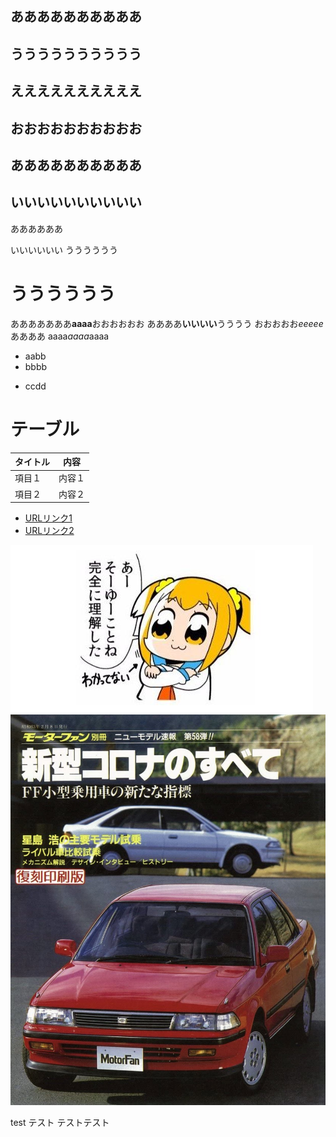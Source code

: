 ## ああああああああああ

## うううううううううう
## ええええええええええ
## おおおおおおおおおお
## ああああああああああ
## いいいいいいいいいい

ああああああ


いいいいいい
うううううう

# うううううう
あああああああ**aaaa**おおおおおお
ああああ**いいいい**うううう
おおおおお*eeeee*ああああ
aaaa*aaaa*aaaa

- aabb
- bbbb
* ccdd

# テーブル
|タイトル|内容
|--|--
|項目１|内容１
|項目２|内容２

- [URLリンク1](https://worldinfo.hatenablog.jp/entry/2020/09/22/215950)
- [URLリンク2](https://ameblo.jp/nomadodiet/)

![画像1](img/image1.jpg)
![画像2](img/image2.jpg)

test テスト
テストテスト